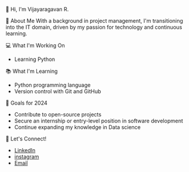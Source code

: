 👋 Hi, I'm Vijayaragavan R.

🚀 About Me
With a background in project management, I'm transitioning into the IT domain, driven by my passion for technology and continuous learning.

💻 What I'm Working On
- Learning Python 

 📚 What I'm Learning
- Python programming language
- Version control with Git and GitHub

 🌱 Goals for 2024
- Contribute to open-source projects
- Secure an internship or entry-level position in software development
- Continue expanding my knowledge in Data science

 🤝 Let's Connect!
- [LinkedIn](https://https://www.linkedin.com/in/vijayaragavanrao/)
- [instagram](https://www.instagram.com/calmlycuratedliving/)
- [Email](mailto:vijayravi.0906@gmail.com)
